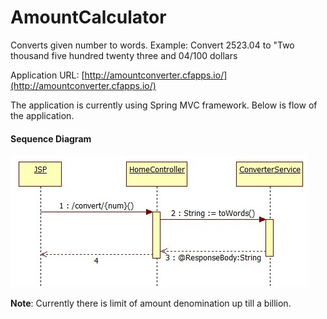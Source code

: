 AmountCalculator
================

Converts given number to words. Example: Convert 2523.04 to "Two thousand five hundred twenty three and 04/100 dollars

Application URL: [http://amountconverter.cfapps.io/](http://amountconverter.cfapps.io/) 

The application is currently using Spring MVC framework. 
Below is flow of the application.

#### Sequence Diagram
![Sequence Diagram](docs/seq.jpg)

**Note**: Currently there is limit of amount denomination up till a billion.